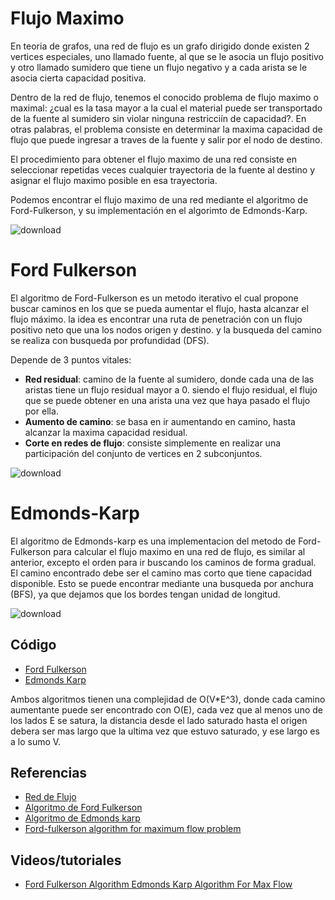 # Flujo Maximo
En teoria de grafos, una red de flujo es un grafo dirigido donde existen 2 vertices especiales, uno llamado fuente, al que se le asocia un flujo positivo y otro llamado sumidero que tiene un flujo negativo y a cada arista se le asocia cierta capacidad positiva. 

Dentro de la red de flujo, tenemos el conocido problema de flujo maximo o maximal: ¿cual es la tasa mayor a la cual el material puede ser transportado de la fuente al sumidero sin violar ninguna restricciín de capacidad?. En otras palabras, el problema consiste en determinar la maxima capacidad de flujo que puede ingresar a traves de la fuente y salir por el nodo de destino.

El procedimiento para obtener el flujo maximo de una red consiste en seleccionar repetidas veces cualquier trayectoria de la fuente al destino y asignar el flujo maximo posible en esa trayectoria.

Podemos encontrar el flujo maximo de una red mediante el algoritmo de Ford-Fulkerson, y su implementación en el algorimto de Edmonds-Karp.

![download](https://user-images.githubusercontent.com/101950765/199883630-a83a4f83-7951-4659-bcb0-9f0c578721ff.jpg)

# Ford Fulkerson
El algoritmo de Ford-Fulkerson es un metodo iterativo el cual propone buscar caminos en los que se pueda aumentar el flujo, hasta alcanzar el flujo máximo. la idea es encontrar una ruta de penetración con un flujo positivo neto que una los nodos origen y destino. y la busqueda del camino se realiza con busqueda por profundidad (DFS).

Depende de 3 puntos vitales:

- **Red residual**: camino de la fuente al sumidero, donde cada una de las aristas tiene un flujo residual mayor a 0. siendo el flujo residual, el flujo que se puede obtener en una arista una vez que haya pasado el flujo por ella.
- **Aumento de camino**: se basa en ir aumentando en camino, hasta alcanzar la maxima capacidad residual.
- **Corte en redes de flujo**: consiste simplemente en realizar una participación del conjunto de vertices en 2 subconjuntos.

![download](https://user-images.githubusercontent.com/101950765/199883739-0cc1ab5a-b54b-4942-8567-495ab2d96e9d.png)


# Edmonds-Karp
El algoritmo de Edmonds-karp es una implementacion del metodo de Ford-Fulkerson para calcular el flujo maximo en una red de flujo, es similar al anterior, excepto el orden para ir buscando los caminos de forma gradual. El camino encontrado debe ser el camino mas corto que tiene capacidad disponible. Esto se puede encontrar mediante una busqueda por anchura (BFS), ya que dejamos que los bordes tengan unidad de longitud.

![download](https://user-images.githubusercontent.com/101950765/199883937-cec71e34-e3e8-4bca-92ca-7a82223d0def.png)

## Código
- [Ford Fulkerson](https://github.com/dylanjitt/Algoritmica/blob/main/contenido/teoria_de_grafos/flujo_maximo/fordFulkerson.cpp)
- [Edmonds Karp](https://github.com/dylanjitt/Algoritmica/blob/main/contenido/teoria_de_grafos/flujo_maximo/edmondsKarp.cpp)

Ambos algoritmos tienen una complejidad de O(V*E^3), donde cada camino aumentante puede ser encontrado con O(E), cada vez que al menos uno de los lados E se satura, la distancia desde el lado saturado hasta el origen debera ser mas largo que la ultima vez que estuvo saturado, y ese largo es a lo sumo V.

## Referencias
- [Red de Flujo](https://es.wikipedia.org/wiki/Red_de_flujo)
- [Algoritmo de Ford Fulkerson](https://es.wikipedia.org/wiki/Algoritmo_de_Ford-Fulkerson)
- [Algoritmo de Edmonds karp](https://es.wikipedia.org/wiki/Algoritmo_de_Edmonds-Karp)
- [Ford-fulkerson algorithm for maximum flow problem](https://www.geeksforgeeks.org/ford-fulkerson-algorithm-for-maximum-flow-problem/)

## Videos/tutoriales
- [Ford Fulkerson Algorithm Edmonds Karp Algorithm For Max Flow](https://www.youtube.com/watch?v=GiN3jRdgxU4)



